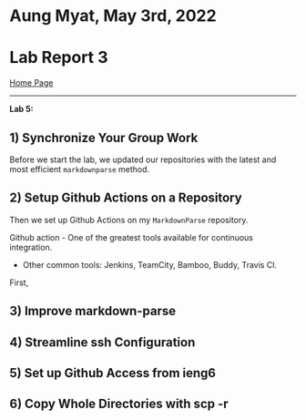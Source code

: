 # Aung Myat, May 3rd, 2022
# Lab Report 3
[Home Page](https://ruff1ezzz.github.io/cse15l-lab-reports/index.html)

***

**Lab 5:**

## 1) Synchronize Your Group Work

Before we start the lab, we updated our repositories with the latest and most efficient `markdownparse` method.

## 2) Setup Github Actions on a Repository
Then we set up Github Actions on my `MarkdownParse` repository. 

Github action - One of the greatest tools available for continuous integration.

- Other common tools: Jenkins, TeamCity, Bamboo, Buddy, Travis Cl.

First, 

## 3) Improve markdown-parse

## 4) Streamline ssh Configuration

## 5) Set up Github Access from ieng6

## 6) Copy Whole Directories with scp -r